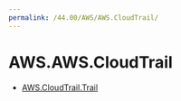 ```yaml
---
permalink: /44.00/AWS/AWS.CloudTrail/
---
```


# AWS.AWS.CloudTrail



* [AWS.CloudTrail.Trail](AWS.CloudTrail.Trail.md)